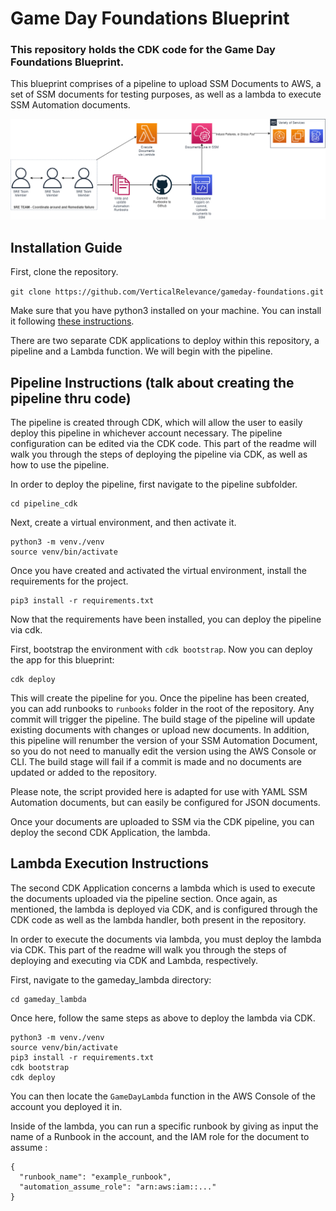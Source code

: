 # Game Day Foundations Blueprint

### This repository holds the CDK code for the Game Day Foundations Blueprint.

This blueprint comprises of a pipeline to upload SSM Documents to AWS, a set of SSM documents for testing purposes, as well as a lambda to execute SSM Automation documents.

![Alt text](gamedayDiagram2.png)
## Installation Guide
First, clone the repository.

`git clone https://github.com/VerticalRelevance/gameday-foundations.git`

Make sure that you have python3 installed on your machine. You can install it following [these instructions](https://www.python.org/downloads/). 

There are two separate CDK applications to deploy within this repository, a pipeline and a Lambda function. We will begin with the pipeline.

## Pipeline Instructions (talk about creating the pipeline thru code)

The pipeline is created through CDK, which will allow the user to easily deploy this pipeline in whichever account necessary. The pipeline configuration can be edited via the CDK code. This part of the readme will walk you through the steps of deploying the pipeline via CDK, as well as how to use the pipeline.

In order to deploy the pipeline, first navigate to the pipeline subfolder.

```
cd pipeline_cdk
```

Next, create a virtual environment, and then activate it. 

```
python3 -m venv./venv
source venv/bin/activate
```

Once you have created and activated the virtual environment, install the requirements for the project.

```
pip3 install -r requirements.txt
```

Now that the requirements have been installed, you can deploy the pipeline via cdk.

First, bootstrap the environment with `cdk bootstrap`. Now you can deploy the app for this blueprint:

```
cdk deploy
```

This will create the pipeline for you. Once the pipeline has been created, you can add runbooks to `runbooks` folder in the root of the 
repository. Any commit will trigger the pipeline. The build stage of the pipeline will update existing documents with changes or upload new documents. In addition, this pipeline will renumber the version of your SSM Automation Document, so you do not need to manually edit the version using the AWS Console or CLI. The build stage will fail if a commit is made and no documents are updated or added to the repository.

Please note, the script provided here is adapted for use with YAML SSM Automation documents, but can easily be configured for JSON documents. 

Once your documents are uploaded to SSM via the CDK pipeline, you can deploy the second CDK Application, the lambda.

## Lambda Execution Instructions

The second CDK Application concerns a lambda which is used to execute the documents uploaded via the pipeline section. Once again, as mentioned, the lambda is deployed via CDK, and is configured through the CDK code as well as the lambda handler, both present in the repository.

In order to execute the documents via lambda, you must deploy the lambda via CDK. This part of the readme will walk you through the steps of deploying and executing via CDK and Lambda, respectively.

First, navigate to the gameday_lambda directory:

```
cd gameday_lambda
```

Once here, follow the same steps as above to deploy the lambda via CDK. 

```
python3 -m venv./venv
source venv/bin/activate
pip3 install -r requirements.txt
cdk bootstrap
cdk deploy
```

You can then locate the `GameDayLambda` function in the AWS Console of the account you deployed it in. 

Inside of the lambda, you can run a specific runbook by giving as input the name of a Runbook in the account, and the IAM role for the document to assume :

```
{
  "runbook_name": "example_runbook",
  "automation_assume_role": "arn:aws:iam::..."
}
```

